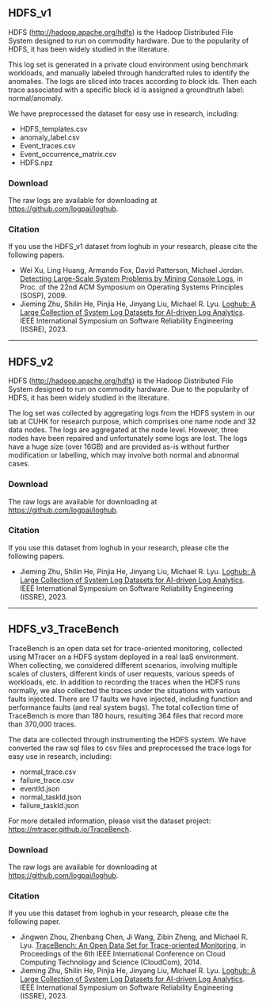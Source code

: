 ## HDFS_v1
HDFS (http://hadoop.apache.org/hdfs) is the Hadoop Distributed File System designed to run on commodity hardware. Due to the popularity of HDFS, it has been widely studied in the literature. 

This log set is generated in a private cloud environment using benchmark workloads, and manually labeled through handcrafted rules to identify the anomalies. The logs are sliced into traces according to block ids. Then each trace associated with a specific block id is assigned a groundtruth label: normal/anomaly. 

We have preprocessed the dataset for easy use in research, including:
+ HDFS_templates.csv
+ anomaly_label.csv
+ Event_traces.csv
+ Event_occurrence_matrix.csv
+ HDFS.npz

### Download
The raw logs are available for downloading at https://github.com/logpai/loghub.

### Citation
If you use the HDFS_v1 dataset from loghub in your research, please cite the following papers.
+ Wei Xu, Ling Huang, Armando Fox, David Patterson, Michael Jordan. [Detecting Large-Scale System Problems by Mining Console Logs](https://people.eecs.berkeley.edu/~jordan/papers/xu-etal-sosp09.pdf), in Proc. of the 22nd ACM Symposium on Operating Systems Principles (SOSP), 2009.
+ Jieming Zhu, Shilin He, Pinjia He, Jinyang Liu, Michael R. Lyu. [Loghub: A Large Collection of System Log Datasets for AI-driven Log Analytics](https://arxiv.org/abs/2008.06448). IEEE International Symposium on Software Reliability Engineering (ISSRE), 2023.


---------------------------------------------------------------------


## HDFS_v2
HDFS (http://hadoop.apache.org/hdfs) is the Hadoop Distributed File System designed to run on commodity hardware. Due to the popularity of HDFS, it has been widely studied in the literature. 

The log set was collected by aggregating logs from the HDFS system in our lab at CUHK for research purpose, which comprises one name node and 32 data nodes. The logs are aggregated at the node level. However, three nodes have been repaired and unfortunately some logs are lost. The logs have a huge size (over 16GB) and are provided as-is without further modification or labelling, which may involve both normal and abnormal cases.

### Download
The raw logs are available for downloading at https://github.com/logpai/loghub.

### Citation
If you use this dataset from loghub in your research, please cite the following papers.
+ Jieming Zhu, Shilin He, Pinjia He, Jinyang Liu, Michael R. Lyu. [Loghub: A Large Collection of System Log Datasets for AI-driven Log Analytics](https://arxiv.org/abs/2008.06448). IEEE International Symposium on Software Reliability Engineering (ISSRE), 2023.


---------------------------------------------------------------------


## HDFS_v3_TraceBench
TraceBench is an open data set for trace-oriented monitoring, collected using MTracer on a HDFS system deployed in a real IaaS environment. When collecting, we considered different scenarios, involving multiple scales of clusters, different kinds of user requests, various speeds of workloads, etc. In addition to recording the traces when the HDFS runs normally, we also collected the traces under the situations with various faults injected. There are 17 faults we have injected, including function and performance faults (and real system bugs). The total collection time of TraceBench is more than 180 hours, resulting 364 files that record more than 370,000 traces.

The data are collected through instrumenting the HDFS system. We have converted the raw sql files to csv files and preprocessed the trace logs for easy use in research, including:
+ normal_trace.csv
+ failure_trace.csv
+ eventId.json
+ normal_taskId.json
+ failure_taskId.json

For more detailed information, please visit the dataset project: https://mtracer.github.io/TraceBench.

### Download
The raw logs are available for downloading at https://github.com/logpai/loghub.

### Citation
If you use this dataset from loghub in your research, please cite the following paper.
+ Jingwen Zhou, Zhenbang Chen, Ji Wang, Zibin Zheng, and Michael R. Lyu. [TraceBench: An Open Data Set for Trace-oriented Monitoring](http://zbchen.github.io/Papers_files/cloudcom2014.pdf), in Proceedings of the 6th IEEE International Conference on Cloud Computing Technology and Science (CloudCom), 2014.
+ Jieming Zhu, Shilin He, Pinjia He, Jinyang Liu, Michael R. Lyu. [Loghub: A Large Collection of System Log Datasets for AI-driven Log Analytics](https://arxiv.org/abs/2008.06448). IEEE International Symposium on Software Reliability Engineering (ISSRE), 2023.

